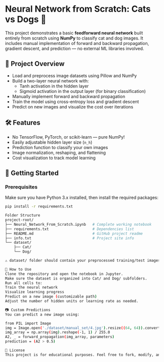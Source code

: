 # Neural Network from Scratch: Cats vs Dogs 🧠

This project demonstrates a basic **feedforward neural network** built entirely from scratch using **NumPy** to classify cat and dog images. It includes manual implementation of forward and backward propagation, gradient descent, and prediction — no external ML libraries involved.

## 📌 Project Overview

- Load and preprocess image datasets using Pillow and NumPy
- Build a two-layer neural network with:
  - Tanh activation in the hidden layer
  - Sigmoid activation in the output layer (for binary classification)
- Manually implement forward and backward propagation
- Train the model using cross-entropy loss and gradient descent
- Predict on new images and visualize the cost over iterations

## 🛠️ Features

- No TensorFlow, PyTorch, or scikit-learn — pure NumPy!
- Easily adjustable hidden layer size (`n_h`)
- Prediction function to classify your own images
- Image normalization, reshaping, and flattening
- Cost visualization to track model learning

## 🚀 Getting Started

### Prerequisites

Make sure you have Python 3.x installed, then install the required packages:

```bash
pip install -r requirements.txt

Folder Structure
project-root/
├── Neural_Network_From_Scratch.ipynb   # Complete working notebook
├── requirements.txt                    # Dependencies list
├── README.md                           # GitHub project readme
├── info.txt                            # Project site info
└── dataset/
    ├── Cat/
    └── Dog/

⚠️ dataset/ folder should contain your preprocessed training/test images. You may need to manually prepare/rescale images to 64x64.

🧪 How to Use
Clone the repository and open the notebook in Jupyter.
Make sure the dataset is organized into Cat/ and Dog/ subfolders.
Run all cells to:
Train the neural network
Visualize learning progress
Predict on a new image (customizable path)
Adjust the number of hidden units or learning rate as needed.

📷 Custom Predictions
You can predict a new image using:

from PIL import Image
img = Image.open('./dataset/manual_set/4.jpg').resize((64, 64)).convert('RGB')
img_array = np.array(img).reshape(-1, 1) / 255.0
A2, _ = forward_propagation(img_array, parameters)
prediction = (A2 > 0.5)

📖 License
This project is for educational purposes. Feel free to fork, modify, and experiment!